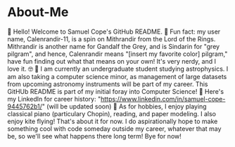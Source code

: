 # About-Me
👋 Hello! Welcome to Samuel Cope's GitHub README.
📖 Fun fact: my user name, Calenrandir-11, is a spin on Mithrandir from the Lord of the Rings. Mithrandir is another name for Gandalf the Grey, and is Sindarin for "grey pilgram", and hence, Calenrandir means        "[insert my favorite color] pilgram," have fun finding out what that means on your own! It's very nerdy, and I love it. 🤓
🔭 I am currently an undergraduate student studying astrophysics. I am also taking a computer science minor, as management of large datasets from upcoming astronomy instruments will be part of my career. This GitHUb README is part of my initial foray into Computer Science!
🏢 Here's my LinkedIn for career history: "https://www.linkedin.com/in/samuel-cope-9445762b1/" (will be updated soon)
🎹 As for hobbies, I enjoy playing classical piano (particulary Chopin), reading, and paper modeling. I also enjoy kite flying! 
That's about it for now. I do aspirationally hope to make something cool with code someday outside my career, whatever that may be, so we'll see what happens there long term!
Bye for now!
